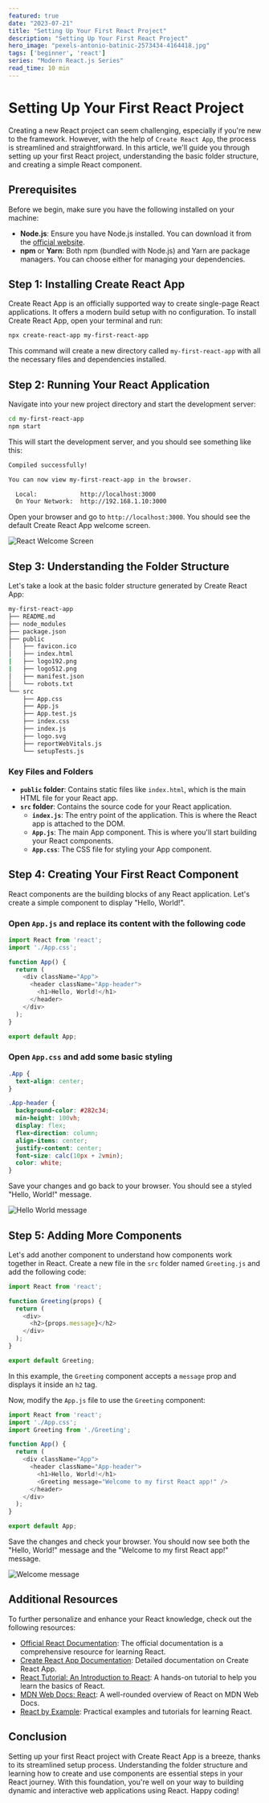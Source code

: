 ```yaml
---
featured: true
date: "2023-07-21"
title: "Setting Up Your First React Project"
description: "Setting Up Your First React Project"
hero_image: "pexels-antonio-batinic-2573434-4164418.jpg"
tags: ['beginner', 'react']
series: "Modern React.js Series"
read_time: 10 min
---
```


# Setting Up Your First React Project

Creating a new React project can seem challenging, especially if you're new to the framework. However, with the help of `Create React App`, the process is streamlined and straightforward. In this article, we'll guide you through setting up your first React project, understanding the basic folder structure, and creating a simple React component.

## Prerequisites

Before we begin, make sure you have the following installed on your machine:

- **Node.js**: Ensure you have Node.js installed. You can download it from the [official website](https://nodejs.org/).
- **npm** or **Yarn**: Both npm (bundled with Node.js) and Yarn are package managers. You can choose either for managing your dependencies.

## Step 1: Installing Create React App

Create React App is an officially supported way to create single-page React applications. It offers a modern build setup with no configuration. To install Create React App, open your terminal and run:

```bash
npx create-react-app my-first-react-app
```

This command will create a new directory called `my-first-react-app` with all the necessary files and dependencies installed.

## Step 2: Running Your React Application

Navigate into your new project directory and start the development server:

```bash
cd my-first-react-app
npm start
```

This will start the development server, and you should see something like this:

```bash
Compiled successfully!

You can now view my-first-react-app in the browser.

  Local:            http://localhost:3000
  On Your Network:  http://192.168.1.10:3000
```

Open your browser and go to `http://localhost:3000`. You should see the default Create React App welcome screen.

![React Welcome Screen](./screenshot-react-default-start.png)

## Step 3: Understanding the Folder Structure

Let's take a look at the basic folder structure generated by Create React App:

```bash
my-first-react-app
├── README.md
├── node_modules
├── package.json
├── public
│   ├── favicon.ico
│   ├── index.html
|   ├── logo192.png
|   ├── logo512.png
│   ├── manifest.json
│   └── robots.txt
└── src
    ├── App.css
    ├── App.js
    ├── App.test.js
    ├── index.css
    ├── index.js
    ├── logo.svg
    ├── reportWebVitals.js
    └── setupTests.js
```

### Key Files and Folders

- **`public` folder**: Contains static files like `index.html`, which is the main HTML file for your React app.
- **`src` folder**: Contains the source code for your React application.
  - **`index.js`**: The entry point of the application. This is where the React app is attached to the DOM.
  - **`App.js`**: The main App component. This is where you'll start building your React components.
  - **`App.css`**: The CSS file for styling your App component.

## Step 4: Creating Your First React Component

React components are the building blocks of any React application. Let's create a simple component to display "Hello, World!".

### Open `App.js` and replace its content with the following code

```javascript
import React from 'react';
import './App.css';

function App() {
  return (
    <div className="App">
      <header className="App-header">
        <h1>Hello, World!</h1>
      </header>
    </div>
  );
}

export default App;
```

### Open `App.css` and add some basic styling

```css
.App {
  text-align: center;
}

.App-header {
  background-color: #282c34;
  min-height: 100vh;
  display: flex;
  flex-direction: column;
  align-items: center;
  justify-content: center;
  font-size: calc(10px + 2vmin);
  color: white;
}
```

Save your changes and go back to your browser. You should see a styled "Hello, World!" message.

![Hello World message](./screenshot-hello-world.png)

## Step 5: Adding More Components

Let's add another component to understand how components work together in React. Create a new file in the `src` folder named `Greeting.js` and add the following code:

```javascript
import React from 'react';

function Greeting(props) {
  return (
    <div>
      <h2>{props.message}</h2>
    </div>
  );
}

export default Greeting;
```

In this example, the `Greeting` component accepts a `message` prop and displays it inside an `h2` tag.

Now, modify the `App.js` file to use the `Greeting` component:

```javascript
import React from 'react';
import './App.css';
import Greeting from './Greeting';

function App() {
  return (
    <div className="App">
      <header className="App-header">
        <h1>Hello, World!</h1>
        <Greeting message="Welcome to my first React app!" />
      </header>
    </div>
  );
}

export default App;
```

Save the changes and check your browser. You should now see both the "Hello, World!" message and the "Welcome to my first React app!" message.

![Welcome message](./screenshot-welcome-msg.png)

## Additional Resources

To further personalize and enhance your React knowledge, check out the following resources:

- [Official React Documentation](https://reactjs.org/docs/getting-started.html): The official documentation is a comprehensive resource for learning React.
- [Create React App Documentation](https://create-react-app.dev/docs/getting-started/): Detailed documentation on Create React App.
- [React Tutorial: An Introduction to React](https://reactjs.org/tutorial/tutorial.html): A hands-on tutorial to help you learn the basics of React.
- [MDN Web Docs: React](https://developer.mozilla.org/en-US/docs/Web/JavaScript/Frameworks/React): A well-rounded overview of React on MDN Web Docs.
- [React by Example](https://reactbyexample.github.io/): Practical examples and tutorials for learning React.

## Conclusion

Setting up your first React project with Create React App is a breeze, thanks to its streamlined setup process. Understanding the folder structure and learning how to create and use components are essential steps in your React journey. With this foundation, you're well on your way to building dynamic and interactive web applications using React. Happy coding!
